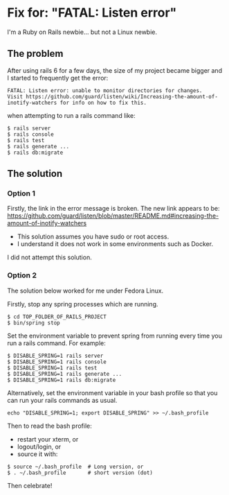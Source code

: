 # Fix for: "FATAL: Listen error"

I'm a Ruby on Rails newbie... but not a Linux newbie.


## The problem

After using rails 6 for a few days, the size of my project became bigger
and I started to frequently get the error:

```
FATAL: Listen error: unable to monitor directories for changes.
Visit https://github.com/guard/listen/wiki/Increasing-the-amount-of-inotify-watchers for info on how to fix this.
```

when attempting to run a rails command like:

```
$ rails server
$ rails console
$ rails test
$ rails generate ...
$ rails db:migrate
```


## The solution


### Option 1

Firstly, the link in the error message is broken. The new link appears
to be:
https://github.com/guard/listen/blob/master/README.md#increasing-the-amount-of-inotify-watchers

- This solution assumes you have sudo or root access.
- I understand it does not work in some environments such as Docker.

I did not attempt this solution.


### Option 2

The solution below worked for me under Fedora Linux.

Firstly, stop any spring processes which are running.

```
$ cd TOP_FOLDER_OF_RAILS_PROJECT
$ bin/spring stop
```

Set the environment variable to prevent spring from running
every time you run a rails command. For example:

```
$ DISABLE_SPRING=1 rails server
$ DISABLE_SPRING=1 rails console
$ DISABLE_SPRING=1 rails test
$ DISABLE_SPRING=1 rails generate ...
$ DISABLE_SPRING=1 rails db:migrate
```
Alternatively, set the environment variable in your bash
profile so that you can run your rails commands as usual.

```
echo "DISABLE_SPRING=1; export DISABLE_SPRING" >> ~/.bash_profile
```

Then to read the bash profile:
- restart your xterm, or
- logout/login, or
- source it with:

```
$ source ~/.bash_profile  # Long version, or
$ . ~/.bash_profile       # short version (dot)
```

Then celebrate!

